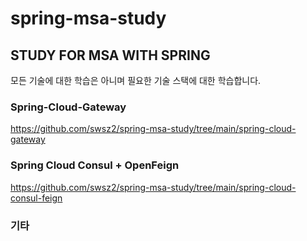 # spring-msa-study
## STUDY FOR MSA WITH SPRING
모든 기술에 대한 학습은 아니며 필요한 기술 스택에 대한 학습합니다.
### Spring-Cloud-Gateway
https://github.com/swsz2/spring-msa-study/tree/main/spring-cloud-gateway

### Spring Cloud Consul + OpenFeign
https://github.com/swsz2/spring-msa-study/tree/main/spring-cloud-consul-feign

### 기타 ###
